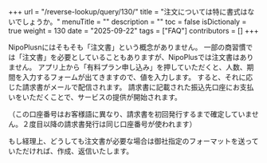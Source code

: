 +++
url = "/reverse-lookup/query/130/"
title = "注文については特に書式はないでしょうか。"
menuTitle = ""
description = ""
toc = false
isDictionaly = true
weight = 130
date = "2025-09-22"
tags = ["FAQ"]
contributors = []
+++

NipoPlusnにはそもそも「注文書」という概念がありません。
一部の商習慣では「注文書」を必要としていることもありますが、NipoPlusでは注文書はありません。
アプリ上から「有料プラン申し込み」を押していただくと、人数、期間を入力するフォームが出てきますので、値を入力します。
すると、それに応じた請求書がメールで配信されます。
請求書に記載された振込先口座にお支払いをいただくことで、サービスの提供が開始されます。

（この口座番号はお客様語に異なり、請求書を初回発行するまで確定していません。２度目以降の請求書発行は同じ口座番号が使われます）

もし経理上、どうしても注文書が必要な場合は御社指定のフォーマットを送っていただければ、作成、返信いたします。
